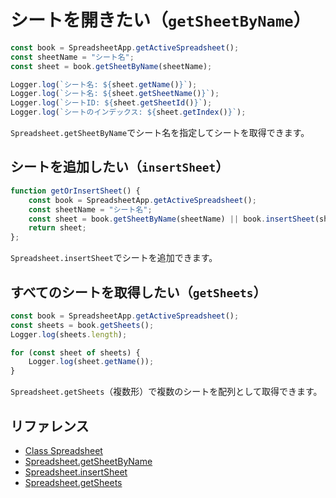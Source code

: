 # シートを開きたい（`getSheetByName`）

```js
const book = SpreadsheetApp.getActiveSpreadsheet();
const sheetName = "シート名";
const sheet = book.getSheetByName(sheetName);

Logger.log(`シート名: ${sheet.getName()}`);
Logger.log(`シート名: ${sheet.getSheetName()}`);
Logger.log(`シートID: ${sheet.getSheetId()}`);
Logger.log(`シートのインデックス: ${sheet.getIndex()}`);
```

`Spreadsheet.getSheetByName`でシート名を指定してシートを取得できます。

## シートを追加したい（`insertSheet`）

```js
function getOrInsertSheet() {
    const book = SpreadsheetApp.getActiveSpreadsheet();
    const sheetName = "シート名";
    const sheet = book.getSheetByName(sheetName) || book.insertSheet(sheetName);
    return sheet;
};
```

`Spreadsheet.insertSheet`でシートを追加できます。

## すべてのシートを取得したい（`getSheets`）

```js
const book = SpreadsheetApp.getActiveSpreadsheet();
const sheets = book.getSheets();
Logger.log(sheets.length);

for (const sheet of sheets) {
    Logger.log(sheet.getName());
}
```

``Spreadsheet.getSheets``（複数形）で複数のシートを配列として取得できます。

## リファレンス

- [Class Spreadsheet](https://developers.google.com/apps-script/reference/spreadsheet/spreadsheet)
- [Spreadsheet.getSheetByName](https://developers.google.com/apps-script/reference/spreadsheet/spreadsheet#getsheetbynamename)
- [Spreadsheet.insertSheet](https://developers.google.com/apps-script/reference/spreadsheet/spreadsheet#insertsheetsheetname)
- [Spreadsheet.getSheets](https://developers.google.com/apps-script/reference/spreadsheet/spreadsheet#getsheets)
